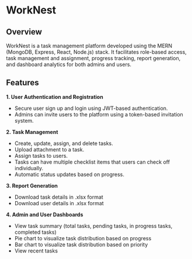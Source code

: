 # WorkNest

## Overview
WorkNest is a task management platform developed using the MERN (MongoDB, Express, React, Node.js) stack. It facilitates role-based access, task management and assignment, progress tracking, report generation, and dashboard analytics for both admins and users.

## Features
**1. User Authentication and Registration** 
- Secure user sign up and login using JWT-based authentication.
- Admins can invite users to the platform using a token-based invitation system.

**2. Task Management** 
- Create, update, assign, and delete tasks.
- Upload attachment to a task.
- Assign tasks to users.
- Tasks can have multiple checklist items that users can check off individually.
- Automatic status updates based on progress.

**3. Report Generation**
- Download task details in .xlsx format
- Download user details in .xlsx format
  
**4. Admin and User Dashboards** 
- View task summary (total tasks, pending tasks, in progress tasks, completed tasks)
- Pie chart to visualize task distribution based on progress
- Bar chart to visualize task distribution based on priority
- View recent tasks
 

